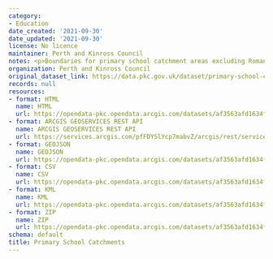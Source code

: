 ```yaml
---
category:
- Education
date_created: '2021-09-30'
date_updated: '2021-09-30'
license: No licence
maintainer: Perth and Kinross Council
notes: <p>Boundaries for primary school catchment areas excluding Roman Catholic schools.</p>
organization: Perth and Kinross Council
original_dataset_link: https://data.pkc.gov.uk/dataset/primary-school-catchments
records: null
resources:
- format: HTML
  name: HTML
  url: https://opendata-pkc.opendata.arcgis.com/datasets/af3563afd1634f1e8622887390387fed_0
- format: ARCGIS GEOSERVICES REST API
  name: ARCGIS GEOSERVICES REST API
  url: https://services.arcgis.com/pfFDYSlYcp7mabvZ/arcgis/rest/services/Primary_School_Catchments/FeatureServer/0
- format: GEOJSON
  name: GEOJSON
  url: https://opendata-pkc.opendata.arcgis.com/datasets/af3563afd1634f1e8622887390387fed_0.geojson?outSR=%7B%22latestWkid%22%3A27700%2C%22wkid%22%3A27700%7D
- format: CSV
  name: CSV
  url: https://opendata-pkc.opendata.arcgis.com/datasets/af3563afd1634f1e8622887390387fed_0.csv?outSR=%7B%22latestWkid%22%3A27700%2C%22wkid%22%3A27700%7D
- format: KML
  name: KML
  url: https://opendata-pkc.opendata.arcgis.com/datasets/af3563afd1634f1e8622887390387fed_0.kml?outSR=%7B%22latestWkid%22%3A27700%2C%22wkid%22%3A27700%7D
- format: ZIP
  name: ZIP
  url: https://opendata-pkc.opendata.arcgis.com/datasets/af3563afd1634f1e8622887390387fed_0.zip?outSR=%7B%22latestWkid%22%3A27700%2C%22wkid%22%3A27700%7D
schema: default
title: Primary School Catchments
---
```

